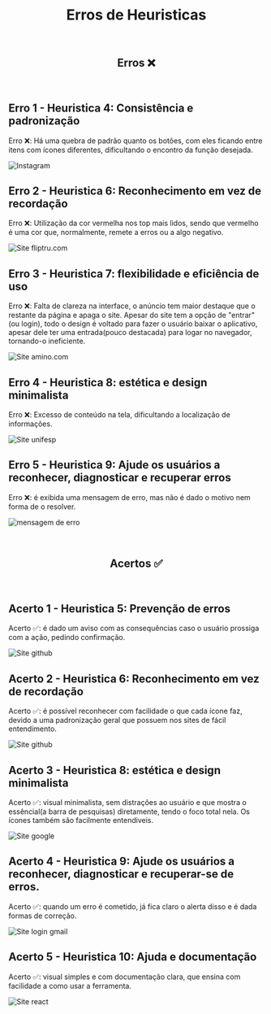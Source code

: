 <h1 align="center"> Erros de Heuristicas </h1>
<br>

<h2 align="center"> Erros ❌</h2>

<br>


## Erro 1 - Heuristica 4: Consistência e padronização

Erro ❌: Há uma quebra de padrão quanto os botões, com eles ficando entre itens com ícones diferentes, dificultando o encontro da função desejada.

![Instagram](https://github.com/SBittencourt/Bertoti/blob/main/ihc/imagens/Erro04.png)

## Erro 2 - Heuristica 6: Reconhecimento em vez de recordação

Erro ❌: Utilização da cor vermelha nos top mais lidos, sendo que vermelho é uma cor que, normalmente, remete a erros ou a algo negativo.

![Site fliptru.com](https://github.com/SBittencourt/Bertoti/blob/main/ihc/imagens/erro4.png)


## Erro 3 - Heuristica 7: flexibilidade e eficiência de uso

Erro ❌: Falta de clareza na interface, o anúncio tem maior destaque que o restante da página e apaga o site. Apesar do site tem a opção de "entrar"(ou login), todo o design é voltado para fazer o usuário baixar o aplicativo, apesar dele ter uma entrada(pouco destacada) para logar no navegador, tornando-o ineficiente.

![Site amino.com](https://github.com/SBittencourt/Bertoti/blob/main/ihc/imagens/erro1.png)

## Erro 4 - Heuristica 8:  estética e design minimalista

Erro ❌: Excesso de conteúdo na tela, dificultando a localização de informações.

![Site unifesp](https://github.com/SBittencourt/Bertoti/blob/main/ihc/imagens/erro7.png)

## Erro 5 - Heuristica 9:  Ajude os usuários a reconhecer, diagnosticar e recuperar erros

Erro ❌: é exibida uma mensagem de erro, mas não é dado o motivo nem forma de o resolver.

![mensagem de erro](https://github.com/SBittencourt/Bertoti/blob/main/ihc/imagens/Erro09.png)

<br>

<h2 align="center"> Acertos ✅</h2>

<br>

## Acerto 1 - Heuristica 5: Prevenção de erros

Acerto ✅: é dado um aviso com as consequências caso o usuário prossiga com a ação, pedindo confirmação.

![Site github](https://github.com/SBittencourt/Bertoti/blob/main/ihc/imagens/Acerto05.png)

## Acerto 2 - Heuristica 6: Reconhecimento em vez de recordação

Acerto ✅: é possível reconhecer com facilidade o que cada ícone faz, devido a uma padronização geral que possuem nos sites de fácil entendimento.

![Site github](https://github.com/SBittencourt/Bertoti/blob/main/ihc/imagens/Acerto06.png)

## Acerto 3 - Heuristica 8: estética e design minimalista

Acerto ✅: visual minimalista, sem distrações ao usuário e que mostra o essêncial(a barra de pesquisas) diretamente, tendo o foco total nela. Os ícones também são facilmente entendiveis.

![Site google](https://github.com/SBittencourt/Bertoti/blob/main/ihc/imagens/acerto8.png)

## Acerto 4 - Heuristica 9:  Ajude os usuários a reconhecer, diagnosticar e recuperar-se de erros.

Acerto ✅: quando um erro é cometido, já fica claro o alerta disso e é dada formas de correção.

![Site login gmail](https://github.com/SBittencourt/Bertoti/blob/main/ihc/imagens/Acerto09.png)

## Acerto 5 - Heuristica 10: Ajuda e documentação

Acerto ✅: visual simples e com documentação clara, que ensina com facilidade a como usar a ferramenta.

![Site react](https://github.com/SBittencourt/Bertoti/blob/main/ihc/imagens/Acerto10.png)



